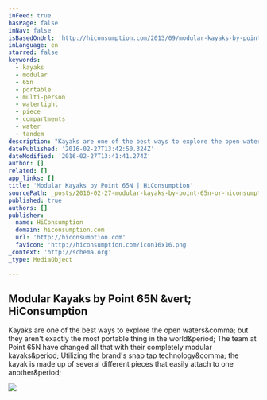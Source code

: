 ```yaml
---
inFeed: true
hasPage: false
inNav: false
isBasedOnUrl: 'http://hiconsumption.com/2013/09/modular-kayaks-by-point-65n/'
inLanguage: en
starred: false
keywords:
  - kayaks
  - modular
  - 65n
  - portable
  - multi-person
  - watertight
  - piece
  - compartments
  - water
  - tandem
description: "Kayaks are one of the best ways to explore the open waters, but they aren't exactly the most portable thing in the world. The team at Point 65N have changed all that with their completely modular kayaks. Utilizing the brand's snap tap technology, the kayak is made up of several different pieces that easily attach to one another."
datePublished: '2016-02-27T13:42:50.324Z'
dateModified: '2016-02-27T13:41:41.274Z'
author: []
related: []
app_links: []
title: 'Modular Kayaks by Point 65N | HiConsumption'
sourcePath: _posts/2016-02-27-modular-kayaks-by-point-65n-or-hiconsumption.md
published: true
authors: []
publisher:
  name: HiConsumption
  domain: hiconsumption.com
  url: 'http://hiconsumption.com'
  favicon: 'http://hiconsumption.com/icon16x16.png'
_context: 'http://schema.org'
_type: MediaObject

---
```

<article style=""><h1>Modular Kayaks by Point 65N &amp;vert; HiConsumption</h1><p>Kayaks are one of the best ways to explore the open waters&amp;comma; but they aren't exactly the most portable thing in the world&amp;period; The team at Point 65N have changed all that with their completely modular kayaks&amp;period; Utilizing the brand's snap tap technology&amp;comma; the kayak is made up of several different pieces that easily attach to one another&amp;period;</p><img src="http://cdn.hiconsumption.com/wp-content/uploads/2013/09/Modular-Kayak-by-Point-65N-2.jpg" /></article>